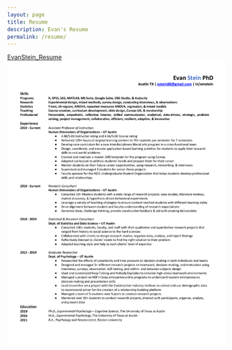 ```yaml
---
layout: page
title: Resume
description: Evan's Resume
permalink: /resume/
---
```

[EvanStein_Resume](assets/downloads/EvanStein_Resume-Git.pdf)
![Resume](/assets/img/EvanStein_Resume-Git-1.png)
